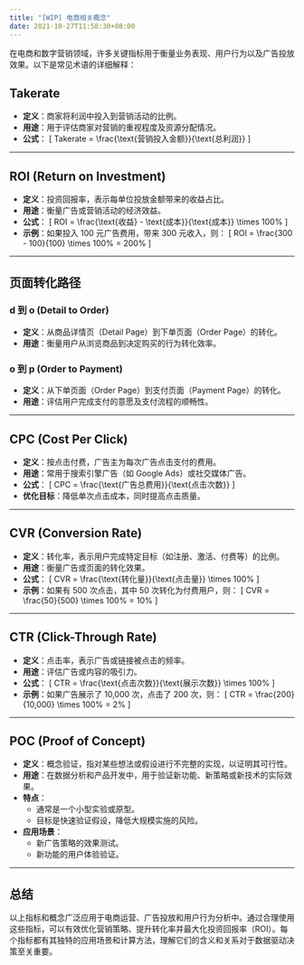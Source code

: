 ```yaml
---
title: "[WIP] 电商相关概念"
date: 2021-10-27T11:58:30+08:00
---
```


在电商和数字营销领域，许多关键指标用于衡量业务表现、用户行为以及广告投放效果。以下是常见术语的详细解释：

## **Takerate**
- **定义**：商家将利润中投入到营销活动的比例。
- **用途**：用于评估商家对营销的重视程度及资源分配情况。
- **公式**：
  \[
  Takerate = \frac{\text{营销投入金额}}{\text{总利润}}
  \]

---

## **ROI (Return on Investment)**
- **定义**：投资回报率，表示每单位投放金额带来的收益占比。
- **用途**：衡量广告或营销活动的经济效益。
- **公式**：
  \[
  ROI = \frac{\text{收益} - \text{成本}}{\text{成本}} \times 100\%
  \]
- **示例**：如果投入 100 元广告费用，带来 300 元收入，则：
  \[
  ROI = \frac{300 - 100}{100} \times 100\% = 200\%
  \]

---

## **页面转化路径**
### **d 到 o (Detail to Order)**
- **定义**：从商品详情页（Detail Page）到下单页面（Order Page）的转化。
- **用途**：衡量用户从浏览商品到决定购买的行为转化效率。

### **o 到 p (Order to Payment)**
- **定义**：从下单页面（Order Page）到支付页面（Payment Page）的转化。
- **用途**：评估用户完成支付的意愿及支付流程的顺畅性。

---

## **CPC (Cost Per Click)**
- **定义**：按点击付费，广告主为每次广告点击支付的费用。
- **用途**：常用于搜索引擎广告（如 Google Ads）或社交媒体广告。
- **公式**：
  \[
  CPC = \frac{\text{广告总费用}}{\text{点击次数}}
  \]
- **优化目标**：降低单次点击成本，同时提高点击质量。

---

## **CVR (Conversion Rate)**
- **定义**：转化率，表示用户完成特定目标（如注册、激活、付费等）的比例。
- **用途**：衡量广告或页面的转化效果。
- **公式**：
  \[
  CVR = \frac{\text{转化量}}{\text{点击量}} \times 100\%
  \]
- **示例**：如果有 500 次点击，其中 50 次转化为付费用户，则：
  \[
  CVR = \frac{50}{500} \times 100\% = 10\%
  \]

---

## **CTR (Click-Through Rate)**
- **定义**：点击率，表示广告或链接被点击的频率。
- **用途**：评估广告或内容的吸引力。
- **公式**：
  \[
  CTR = \frac{\text{点击次数}}{\text{展示次数}} \times 100\%
  \]
- **示例**：如果广告展示了 10,000 次，点击了 200 次，则：
  \[
  CTR = \frac{200}{10,000} \times 100\% = 2\%
  \]

---

## **POC (Proof of Concept)**
- **定义**：概念验证，指对某些想法或假设进行不完整的实现，以证明其可行性。
- **用途**：在数据分析和产品开发中，用于验证新功能、新策略或新技术的实际效果。
- **特点**：
  - 通常是一个小型实验或原型。
  - 目标是快速验证假设，降低大规模实施的风险。
- **应用场景**：
  - 新广告策略的效果测试。
  - 新功能的用户体验验证。

---

## 总结

以上指标和概念广泛应用于电商运营、广告投放和用户行为分析中。通过合理使用这些指标，可以有效优化营销策略、提升转化率并最大化投资回报率（ROI）。每个指标都有其独特的应用场景和计算方法，理解它们的含义和关系对于数据驱动决策至关重要。

<!-- 提供关键词和人群定向推荐
CPS分佣模式
人群定向的品牌推广 -->
